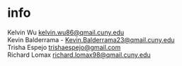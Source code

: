 # info

Kelvin Wu
kelvin.wu86@qmail.cuny.edu </br>
Kevin Balderrama - Kevin.Balderrama23@qmail.cuny.edu </br>
Trisha Espejo
trishaespejo@gmail.com <br>
Richard Lomax
richard.lomax98@qmail.cuny.edu
